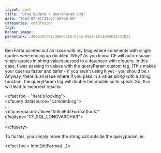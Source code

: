 ```yaml
---
layout: post
title: "Blog Update + QueryParam Bug"
date: "2003-07-01T23:07:59+06:00"
categories: coldfusion 
tags: 
banner_image: 
permalink: /2003/07/01/395FC1CA-C742-9582-C651DFAD9A757D85
---
```


Ben Forta pointed out an issue with my blog where comments with single quotes were ending up doubled. Why? As you know, CF will auto-escape single quotes in string values passed to a database with cfquery. In this case, I was passing in values with the queryParam custom tag. (This makes your queries faster and safer - if you aren't using it yet - you should be.) Anyway, there is an issue where if you pass in a value <i>along with</i> a string function, the queryParam tag will double the double so to speak. So, this will lead to incorrect results: 

&lt;cfset foo = "here's looking"&gt;<br>
&lt;cfquery datasource="camdenblog"&gt;<br>
...<br>
&lt;cfqueryparam value="#htmlEditFormat(foo)#" cfsqltype="CF_SQL_LONGVARCHAR"&gt;<br>
...<br>
&lt;/cfquery&gt;

To fix this, you simply move the string call outside the queryparam, ie: 

&lt;cfset foo = htmlEditFormat(...)&gt;
